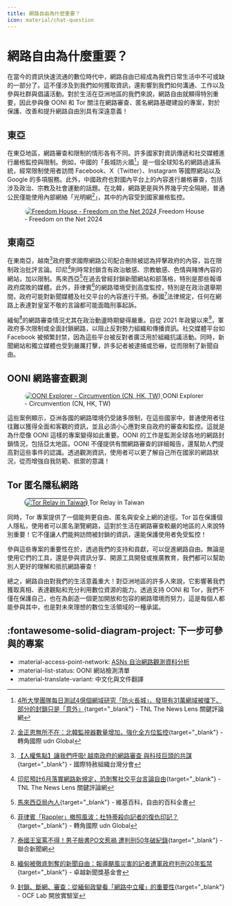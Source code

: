 ```yaml
---
title: 網路自由為什麼重要？
icon: material/chat-question
---
```


# 網路自由為什麼重要？

在當今的資訊快速流通的數位時代中，網路自由已經成為我們日常生活中不可或缺的一部分了。這不僅涉及到我們如何獲取資訊，還影響到我們如何溝通、工作以及參與社群與倡議活動。對於生活在亞洲地區的我們來說，網路自由就顯得特別重要，因此參與像 OONI 和 Tor 關注在網路審查、匿名網路基礎建設的專案，對於保護、改善和提升網路自由別具有深遠意義！

## 東亞

在東亞地區，網路審查和限制的情形各有不同。許多國家對資訊傳遞和社交媒體進行嚴格監控與限制。例如，中國的「長城防火牆[^1]」是一個全球知名的網路過濾系統，經常限制使用者訪問 Facebook、X（Twitter）、Instagram 等國際網站以及 Google 的多項服務。此外，中國政府也對國內平台上的內容進行嚴格審查，包括涉及政治、宗教及社會運動的話題。在北韓，網路更是與外界幾乎完全隔絕，普通公民僅能使用內部網絡「光明網[^2]」，其中的內容受到國家嚴格監控。

<figure markdown="span">
    <a href="https://freedomhouse.org/explore-the-map" target="_blank">
        <img src="../assets/images/freedom_house_explore_the_map.png"
            alt="Freedom House - Freedom on the Net 2024"
            title="Freedom House - Freedom on the Net 2024"
            style="border-radius: 10px;border:1px solid hsl(0, 0%, 100%);">
    </a>
    <capture>Freedom House - Freedom on the Net 2024</capture>
</figure>

## 東南亞

在東南亞，越南[^3]政府要求國際網路公司配合刪除被認為抨擊政府的內容，旨在限制政治批評言論。印尼[^4]則時常封鎖含有政治敏感、宗教敏感、色情與賭博內容的網站，加以限制。馬來西亞[^5]在過去曾經封鎖新聞網站和部落格，特別是那些報導政府腐敗的媒體。此外，菲律賓[^6]的網路環境受到高度監控，特別是在政治選舉期間，政府可能對新聞媒體及社交平台的內容進行干預。泰國[^7]法律規定，任何在網路上表達對皇室不敬的言論都可能面臨刑事起訴。

緬甸[^8]的網路審查情況尤其在政治動盪時期變得嚴重。自從 2021 年政變以來[^9]，軍政府多次限制或全面封鎖網路，以阻止反對勢力組織和傳播資訊。社交媒體平台如 Facebook 被頻繁封禁，因為這些平台被反對者廣泛用於組織抗議活動。同時，新聞網站和獨立媒體也受到嚴厲打擊，許多記者被逮捕或恐嚇，從而限制了新聞自由。

## OONI 網路審查觀測

<figure markdown="span">
    <a href="https://explorer.ooni.org/chart/circumvention?since=2024-11-29&until=2024-12-30&probe_cc=CN%2CHK%2CTW" target="_blank">
        <img src="../assets/images/ooni_chart_circumvention.png"
            alt="OONI Explorer - Circumvention (CN, HK, TW)"
            title="OONI Explorer - Circumvention (CN, HK, TW)"
            style="border-radius: 10px;border:1px solid hsl(0, 0%, 100%);">
    </a>
    <capture>OONI Explorer - Circumvention (CN, HK, TW)</capture>
</figure>

這些案例顯示，亞洲各國的網路環境仍受諸多限制，在這些國家中，普通使用者往往難以獲得全面和客觀的資訊，並且必須小心應對來自政府的審查和監控。這就是為什麼像 OONI 這樣的專案變得如此重要。OONI 的工作是監測全球各地的網路封鎖情況，包括亞太地區。OONI 不僅提供有關網路審查的詳細報告，還幫助人們提高對這些事件的認識。透過觀測資訊，使用者可以更了解自己所在國家的網路狀況，從而增強自我防範、抵禦的意識！

## Tor 匿名隱私網路

<figure markdown="span">
    <a href="https://metrics.torproject.org/rs.html#search/country:tw" target="_blank">
        <img src="../assets/images/tor_relay_tw.png"
            alt="Tor Relay in Taiwan"
            title="Tor Relay in Taiwan"
            style="border-radius: 10px;border:1px solid hsl(0, 0%, 0%);">
    </a>
    <capture>Tor Relay in Taiwan</capture>
</figure>

同時，Tor 專案提供了一個能夠更自由、匿名與安全上網的途徑。Tor 旨在保護個人隱私，使用者可以匿名瀏覽網路，這對於生活在網路審查較嚴的地區的人來說特別重要！它不僅讓人們能夠訪問被封鎖的資訊，還能保護使用者免受監控！

參與這些專案的重要性在於，透過我們的支持和貢獻，可以促進網路自由。無論是使用它們的工具，還是參與資訊分享、開源工具開發或推廣教育，我們都可以幫助別人更好的理解和抵抗網路審查！

總之，網路自由對我們的生活意義重大！對亞洲地區的許多人來說，它影響著我們獲取真相、表達觀點和充分利用數位資源的能力。透過支持 OONI 和 Tor，我們不僅在保護自己，也在為創造一個更加開放和包容的網路環境而努力，這是每個人都能參與其中，也是對未來理想的數位生活領域的一種承諾。

## :fontawesome-solid-diagram-project: 下一步可參與的專案

<div class="grid cards" markdown>

- :material-access-point-network: [ASNs 自治網路觀測資料分析](./ooni-asns-coverage.md)
- :material-list-status: OONI 網站檢測清單
- :material-translate-variant: 中文化與文件翻譯

</div>

[^1]: [4所大學團隊每日測試4億個網域研究「防火長城」，發現有31萬網域被擋下、部分的封鎖只是「意外」](https://www.thenewslens.com/article/153597){target="_blank"} - TNL The News Lens 關鍵評論網
[^2]: [金正恩無所不在：北韓監視器數量增加，強化全方位監控](https://global.udn.com/global_vision/story/8663/7970562){target="_blank"} - 轉角國際 udn Global
[^3]: [【人權焦點】讓我們呼吸! 越南政府的網路審查 與科技巨頭的共謀](https://www.amnesty.tw/news/3805){target="_blank"} - 國際特赦組織台灣分會
[^4]: [印尼預計6月落實網路新規定，恐剝奪社交平台言論自由](https://www.thenewslens.com/article/164619){target="_blank"} - TNL The News Lens 關鍵評論網
[^5]: [馬來西亞局內人](https://zh.wikipedia.org/zh-tw/%E9%A9%AC%E6%9D%A5%E8%A5%BF%E4%BA%9A%E5%B1%80%E5%86%85%E4%BA%BA){target="_blank"} - 維基百科，自由的百科全書
[^6]: [菲律賓「Rappler」撤照風波：杜特蒂殺向記者的復仇印記？](https://global.udn.com/global_vision/story/8663/6435){target="_blank"} - 轉角國際 udn Global
[^7]: [泰國王室罵不得！男子臉書PO文惹禍 遭判刑50年破紀錄](https://udn.com/news/story/6812/7721452){target="_blank"} - 聯合新聞網
[^8]: [緬甸被徹底剝奪的新聞自由：報導颶風災害的記者遭軍政府判刑20年監禁](https://feja.org.tw/72219/){target="_blank"} - 卓越新聞獎基金會
[^9]: [封鎖、斷網、審查：從緬甸政變看「網路中立權」的重要性](https://lab.ocf.tw/2022/02/12/mymmar-block/){target="_blank"} - OCF Lab 開放實驗室
